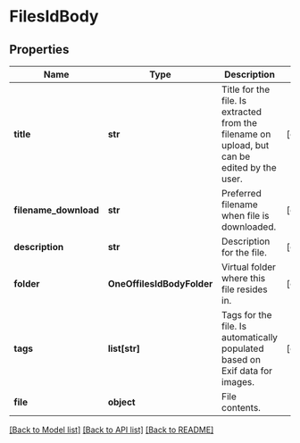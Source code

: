 # FilesIdBody

## Properties
Name | Type | Description | Notes
------------ | ------------- | ------------- | -------------
**title** | **str** | Title for the file. Is extracted from the filename on upload, but can be edited by the user. | [optional] 
**filename_download** | **str** | Preferred filename when file is downloaded. | [optional] 
**description** | **str** | Description for the file. | [optional] 
**folder** | **OneOffilesIdBodyFolder** | Virtual folder where this file resides in. | [optional] 
**tags** | **list[str]** | Tags for the file. Is automatically populated based on Exif data for images. | [optional] 
**file** | **object** | File contents. | 

[[Back to Model list]](../README.md#documentation-for-models) [[Back to API list]](../README.md#documentation-for-api-endpoints) [[Back to README]](../README.md)

